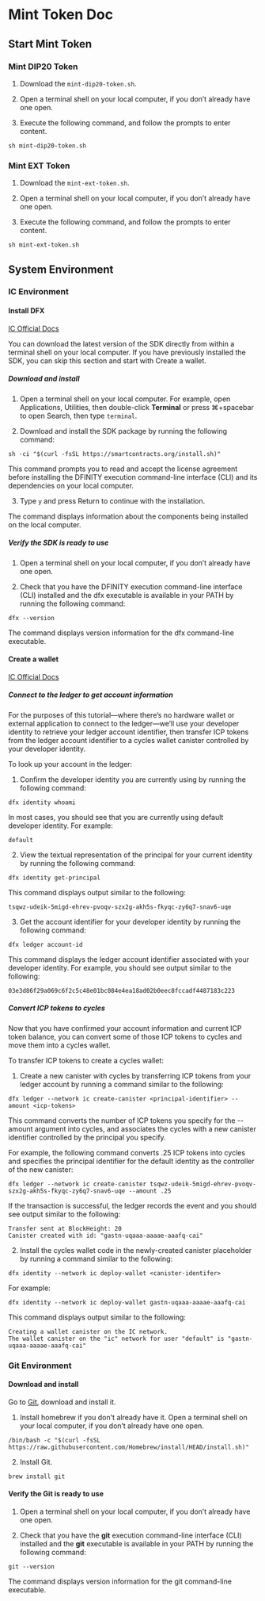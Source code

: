 # Mint Token Doc

## Start Mint Token

### Mint DIP20 Token

1. Download the `mint-dip20-token.sh`.

2. Open a terminal shell on your local computer, if you don’t already have one open.

3. Execute the following command, and follow the prompts to enter content.
```shell
sh mint-dip20-token.sh
```

### Mint EXT Token

1. Download the `mint-ext-token.sh`.

2. Open a terminal shell on your local computer, if you don’t already have one open.

3. Execute the following command, and follow the prompts to enter content.
```shell
sh mint-ext-token.sh
```

## System Environment

### IC Environment

#### Install DFX

[IC Official Docs](https://internetcomputer.org/docs/current/developer-docs/quickstart/network-quickstart)

You can download the latest version of the SDK directly from within a terminal shell on your local computer. If you have previously installed the SDK, you can skip this section and start with Create a wallet.

##### Download and install

1. Open a terminal shell on your local computer.
For example, open Applications, Utilities, then double-click **Terminal** or press ⌘+spacebar to open Search, then type `terminal`.

2. Download and install the SDK package by running the following command:
```shell
sh -ci "$(curl -fsSL https://smartcontracts.org/install.sh)"
```
This command prompts you to read and accept the license agreement before installing the DFINITY execution command-line interface (CLI) and its dependencies on your local computer.

3. Type `y` and press Return to continue with the installation.

 The command displays information about the components being installed on the local computer.

##### Verify the SDK is ready to use

1. Open a terminal shell on your local computer, if you don’t already have one open.

2. Check that you have the DFINITY execution command-line interface (CLI) installed and the dfx executable is available in your PATH by running the following command:
```shell
dfx --version
```
The command displays version information for the dfx command-line executable.

#### Create a wallet

[IC Official Docs](https://internetcomputer.org/docs/current/developer-docs/quickstart/network-quickstart)

##### Connect to the ledger to get account information
For the purposes of this tutorial—where there’s no hardware wallet or external application to connect to the ledger—we’ll use your developer identity to retrieve your ledger account identifier, then transfer ICP tokens from the ledger account identifier to a cycles wallet canister controlled by your developer identity.

To look up your account in the ledger:

1. Confirm the developer identity you are currently using by running the following command:
```shell
dfx identity whoami
```
In most cases, you should see that you are currently using default developer identity. For example:
```shell
default
```

2. View the textual representation of the principal for your current identity by running the following command:
```shell
dfx identity get-principal
```
This command displays output similar to the following:
```shell
tsqwz-udeik-5migd-ehrev-pvoqv-szx2g-akh5s-fkyqc-zy6q7-snav6-uqe
```

3. Get the account identifier for your developer identity by running the following command:
```shell
dfx ledger account-id
```
This command displays the ledger account identifier associated with your developer identity. For example, you should see output similar to the following:
```shell
03e3d86f29a069c6f2c5c48e01bc084e4ea18ad02b0eec8fccadf4487183c223
```

##### Convert ICP tokens to cycles
Now that you have confirmed your account information and current ICP token balance, you can convert some of those ICP tokens to cycles and move them into a cycles wallet.

To transfer ICP tokens to create a cycles wallet:

1. Create a new canister with cycles by transferring ICP tokens from your ledger account by running a command similar to the following:
```shell
dfx ledger --network ic create-canister <principal-identifier> --amount <icp-tokens>
```
This command converts the number of ICP tokens you specify for the --amount argument into cycles, and associates the cycles with a new canister identifier controlled by the principal you specify.

  For example, the following command converts .25 ICP tokens into cycles and specifies the principal identifier for the default identity as the controller of the new canister:
```shell
dfx ledger --network ic create-canister tsqwz-udeik-5migd-ehrev-pvoqv-szx2g-akh5s-fkyqc-zy6q7-snav6-uqe --amount .25
```
If the transaction is successful, the ledger records the event and you should see output similar to the following:
```shell
Transfer sent at BlockHeight: 20
Canister created with id: "gastn-uqaaa-aaaae-aaafq-cai"
```

2. Install the cycles wallet code in the newly-created canister placeholder by running a command similar to the following:
```shell
dfx identity --network ic deploy-wallet <canister-identifer>
```
For example:
```shell
dfx identity --network ic deploy-wallet gastn-uqaaa-aaaae-aaafq-cai
```
This command displays output similar to the following:
```shell
Creating a wallet canister on the IC network.
The wallet canister on the "ic" network for user "default" is "gastn-uqaaa-aaaae-aaafq-cai"
```

### Git Environment

#### Download and install

Go to [Git](https://git-scm.com/download/mac), download and install it.

1. Install homebrew if you don't already have it. Open a terminal shell on your local computer, if you don’t already have one open.
```shell
/bin/bash -c "$(curl -fsSL https://raw.githubusercontent.com/Homebrew/install/HEAD/install.sh)"
```

2. Install Git.

```shell
brew install git
```

#### Verify the Git is ready to use

1. Open a terminal shell on your local computer, if you don’t already have one open.

2. Check that you have the **git** execution command-line interface (CLI) installed and the **git** executable is available in your PATH by running the following command:
```shell
git --version
```
The command displays version information for the git command-line executable.

